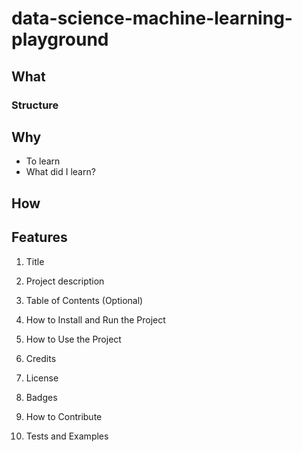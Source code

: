 # data-science-machine-learning-playground

## What
### Structure

## Why
- To learn
- What did I learn?

## How

## Features

1. Title

2. Project description

3. Table of Contents (Optional)

4. How to Install and Run the Project

5. How to Use the Project

6. Credits

7. License

8. Badges

9. How to Contribute

10. Tests and Examples
